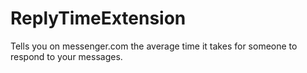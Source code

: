 # ReplyTimeExtension
Tells you on messenger.com the average time it takes for someone to respond to your messages.
